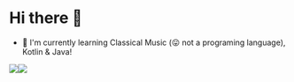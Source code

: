 # Hi there 👋
 - 🔭 I'm currently learning Classical Music (😛 not a programing language), Kotlin & Java!
 
![](https://github-readme-stats.vercel.app/api/top-langs/?username=juraj-hrivnak&amp;layout=compact&amp;theme=react)![](https://github-readme-stats.vercel.app/api?username=juraj-hrivnak&amp;layout=compact&amp;theme=react)

<!--
**juraj-hrivnak/juraj-hrivnak** is a ✨ _special_ ✨ repository because its `README.md` (this file) appears on your GitHub profile.

Here are some ideas to get you started:

- 🔭 I’m currently working on ...
- 🌱 I’m currently learning ...
- 👯 I’m looking to collaborate on ...
- 🤔 I’m looking for help with ...
- 💬 Ask me about ...
- 📫 How to reach me: ...
- 😄 Pronouns: ...
- ⚡ Fun fact: ...
-->

